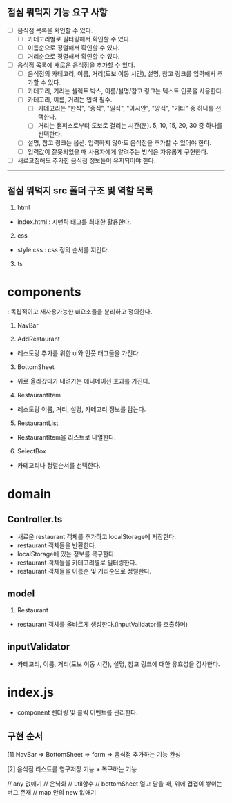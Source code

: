 ## 점심 뭐먹지 기능 요구 사항

- [ ] 음식점 목록을 확인할 수 있다.
  - [ ] 카테고리별로 필터링해서 확인할 수 있다.
  - [ ] 이름순으로 정렬해서 확인할 수 있다.
  - [ ] 거리순으로 정렬해서 확인할 수 있다.
- [ ] 음식점 목록에 새로운 음식점을 추가할 수 있다.
  - [ ] 음식점의 카테고리, 이름, 거리(도보 이동 시간), 설명, 참고 링크를 입력해서 추가할 수 있다.
  - [ ] 카테고리, 거리는 셀렉트 박스, 이름/설명/참고 링크는 텍스트 인풋을 사용한다.
  - [ ] 카테고리, 이름, 거리는 입력 필수.
    - [ ] 카테고리는 "한식", "중식", "일식", "아시안", "양식", "기타" 중 하나를 선택한다.
    - [ ] 거리는 캠퍼스로부터 도보로 걸리는 시간(분). 5, 10, 15, 20, 30 중 하나를 선택한다.
  - [ ] 설명, 참고 링크는 옵션. 입력하지 않아도 음식점을 추가할 수 있어야 한다.
  - [ ] 입력값이 잘못되었을 때 사용자에게 알려주는 방식은 자유롭게 구현한다.
- [ ] 새로고침해도 추가한 음식점 정보들이 유지되어야 한다.

---

## 점심 뭐먹지 src 폴더 구조 및 역할 목록

1. html

- index.html : 시맨틱 태그를 최대한 활용한다.

2. css

- style.css : css 정의 순서를 지킨다.

3. ts

# components

: 독립적이고 재사용가능한 ui요소들을 분리하고 정의한다.

1. NavBar

2. AddRestaurant

- 레스토랑 추가를 위한 ui와 인풋 태그들을 가진다.

3. BottomSheet

- 위로 올라갔다가 내려가는 애니메이션 효과를 가진다.

4. RestaurantItem

- 레스토랑 이름, 거리, 설명, 카테고리 정보를 담는다.

5. RestaurantList

- RestaurantItem을 리스트로 나열한다.

6. SelectBox

- 카테고리나 정렬순서를 선택한다.

# domain

## Controller.ts

- 새로운 restaurant 객체를 추가하고 localStorage에 저장한다.
- restaurant 객체들을 반환한다.
- localStorage에 있는 정보를 복구한다.
- restaurant 객체들을 카테고리별로 필터링한다.
- restaurant 객체들을 이름순 및 거리순으로 정렬한다.

## model

1. Restaurant

- restaurant 객체를 올바르게 생성한다.(inputValidator를 호출하며)

## inputValidator

- 카테고리, 이름, 거리(도보 이동 시간), 설명, 참고 링크에 대한 유효성을 검사한다.

# index.js

- component 렌더링 및 클릭 이벤트를 관리한다.

## 구현 순서

[1]
NavBar => BottomSheet => form => 음식점 추가하는 기능 완성

[2]
음식점 리스트를 영구저장 기능 + 복구하는 기능

// any 없애기
// 은닉화
// util함수
// bottomSheet 열고 닫을 때, 위에 겹겹이 쌓이는 버그 존재
// map 안의 new 없애기
